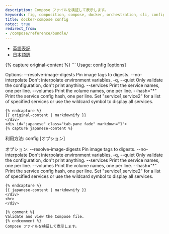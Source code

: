 ```yaml
---
description: Compose ファイルを検証して表示します。
keywords: fig, composition, compose, docker, orchestration, cli, config
title: docker-compose config
notoc: true
redirect_from:
- /compose/reference/bundle/
---
```


<ul class="nav nav-tabs">
  <li class="active"><a data-toggle="tab" href="#origin">英語表記</a></li>
  <li><a data-toggle="tab" href="#japanese">日本語訳</a></li>
</ul>
<div class="tab-content">
  <div id="origin" class="tab-pane fade in active">
{% capture original-content %}
```
Usage: config [options]

Options:
    --resolve-image-digests  Pin image tags to digests.
    --no-interpolate         Don't interpolate environment variables.
    -q, --quiet              Only validate the configuration, don't print anything.
    --services               Print the service names, one per line.
    --volumes                Print the volume names, one per line.
    --hash="*"               Print the service config hash, one per line.
                             Set "service1,service2" for a list of specified services
                             or use the wildcard symbol to display all services.
```
{% endcapture %}
{{ original-content | markdownify }}
</div>
<div id="japanese" class="tab-pane fade" markdown="1">
{% capture japanese-content %}
```
利用方法: config [オプション]

オプション:
    --resolve-image-digests  Pin image tags to digests.
    --no-interpolate         Don't interpolate environment variables.
    -q, --quiet              Only validate the configuration, don't print anything.
    --services               Print the service names, one per line.
    --volumes                Print the volume names, one per line.
    --hash="*"               Print the service config hash, one per line.
                             Set "service1,service2" for a list of specified services
                             or use the wildcard symbol to display all services.
```
{% endcapture %}
{{ japanese-content | markdownify }}
</div>
<hr>
</div>

{% comment %}
Validate and view the Compose file.
{% endcomment %}
Compose ファイルを検証して表示します。
